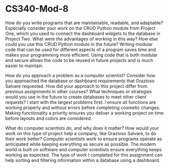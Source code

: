 # CS340-Mod-8

How do you write programs that are maintainable, readable, and adaptable? Especially consider your work on the CRUD Python module from Project One, which you used to connect the dashboard widgets to the database in Project Two. What were the advantages of working in this way? How else could you use this CRUD Python module in the future?
Writing modular code that can be used for different aspects of a program saves time and makes your programming more efficient. Using code that is both modular and secure allows the code to be reused in future projects and is much easier to maintain.


How do you approach a problem as a computer scientist? Consider how you approached the database or dashboard requirements that Grazioso Salvare requested. How did your approach to this project differ from previous assignments in other courses? What techniques or strategies would you use in the future to create databases to meet other client requests?
I start with the largest problems first. I ensure all functions are working properly and without errors before completing cosmetic changes. Making functionality a priority ensures you deliver a working project on time before layouts and colors are considered.

What do computer scientists do, and why does it matter? How would your work on this type of project help a company, like Grazioso Salvare, to do their work better?
Computer scientists work to ensure programs operate as anticipated while keeping everything as secure as possible. The modern world is built on software and computer scientists ensure everything keeps working as expected. The type of work I completed for this assignment can help sorting and filtering information within a database using a dashboard. 
